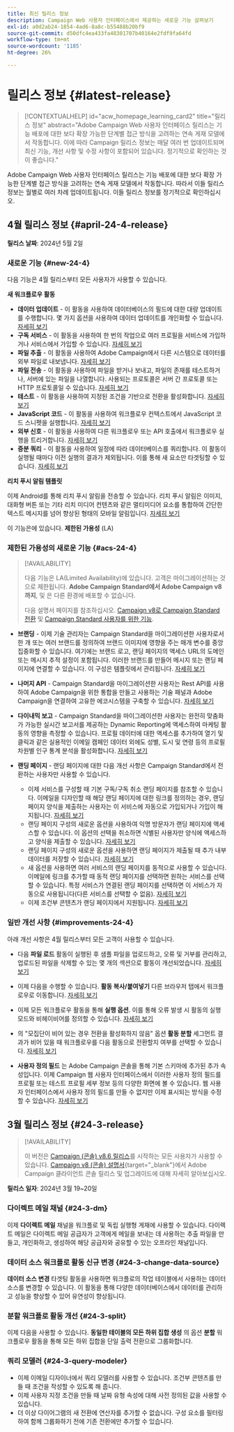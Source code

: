 ```yaml
---
title: 최신 릴리스 정보
description: Campaign Web 사용자 인터페이스에서 제공하는 새로운 기능 살펴보기
exl-id: a0d2ab24-1854-4ad6-8a8c-b55488b20bf9
source-git-commit: d50dfc4ea433fa48301707b40164e2fdf9fa64fd
workflow-type: tm+mt
source-wordcount: '1185'
ht-degree: 26%

---
```


# 릴리스 정보 {#latest-release}

>[!CONTEXTUALHELP]
>id="acw_homepage_learning_card2"
>title="릴리스 정보"
>abstract="Adobe Campaign Web 사용자 인터페이스 릴리스는 기능 배포에 대한 보다 확장 가능한 단계별 접근 방식을 고려하는 연속 게재 모델에서 작동합니다. 이에 따라 Campaign 릴리스 정보는 매달 여러 번 업데이트되며 최신 기능, 개선 사항 및 수정 사항이 포함되어 있습니다. 정기적으로 확인하는 것이 좋습니다."

<!--Last update: **March 19, 2024**-->

Adobe Campaign Web 사용자 인터페이스 릴리스는 기능 배포에 대한 보다 확장 가능한 단계별 접근 방식을 고려하는 연속 게재 모델에서 작동합니다. 따라서 이들 릴리스 정보는 월별로 여러 차례 업데이트됩니다. 이들 릴리스 정보를 정기적으로 확인하십시오.

## 4월 릴리스 정보 {#april-24-4-release}

**릴리스 날짜**: 2024년 5월 2일

### 새로운 기능 {#new-24-4}

다음 기능은 4월 릴리스부터 모든 사용자가 사용할 수 있습니다.

**새 워크플로우 활동**

* **데이터 업데이트** - 이 활동을 사용하여 데이터베이스의 필드에 대한 대량 업데이트를 수행합니다. 몇 가지 옵션을 사용하여 데이터 업데이트를 개인화할 수 있습니다. [자세히 보기](../workflows/activities/update-data.md)
* **구독 서비스** - 이 활동을 사용하여 한 번의 작업으로 여러 프로필을 서비스에 가입하거나 서비스에서 가입할 수 있습니다. [자세히 보기](../workflows/activities/subscription-services.md)
* **파일 추출** - 이 활동을 사용하여 Adobe Campaign에서 다른 시스템으로 데이터를 외부 파일로 내보냅니다. [자세히 보기](../workflows/activities/extract-file.md)
* **파일 전송** - 이 활동을 사용하여 파일을 받거나 보내고, 파일의 존재를 테스트하거나, 서버에 있는 파일을 나열합니다. 사용되는 프로토콜은 서버 간 프로토콜 또는 HTTP 프로토콜일 수 있습니다. [자세히 보기](../workflows/activities/transfer-file.md)
* **테스트** - 이 활동을 사용하여 지정된 조건을 기반으로 전환을 활성화합니다. [자세히 보기](../workflows/activities/test.md)
* **JavaScript 코드** - 이 활동을 사용하여 워크플로우 컨텍스트에서 JavaScript 코드 스니펫을 실행합니다. [자세히 보기](../workflows/activities/javascript-code.md)
* **외부 신호** - 이 활동을 사용하여 다른 워크플로우 또는 API 호출에서 워크플로우 실행을 트리거합니다. [자세히 보기](../workflows/activities/external-signal.md)
* **증분 쿼리** - 이 활동을 사용하여 일정에 따라 데이터베이스를 쿼리합니다. 이 활동이 실행될 때마다 이전 실행의 결과가 제외됩니다. 이를 통해 새 요소만 타겟팅할 수 있습니다. [자세히 보기](../workflows/activities/incremental-query.md)

**리치 푸시 알림 템플릿**

이제 Android를 통해 리치 푸시 알림을 전송할 수 있습니다. 리치 푸시 알림은 이미지, 대화형 버튼 또는 기타 리치 미디어 컨텐츠와 같은 멀티미디어 요소를 통합하여 간단한 텍스트 메시지를 넘어 향상된 형태의 모바일 알림입니다. [자세히 보기](../push/rich-push.md)

이 기능은에 있습니다. **제한된 가용성** (LA)

<!--
* **Audit Trail**

The Audit trail feature constantly records a detailed log of actions and events taking place within the Adobe Campaign instance in real-time. It offers a convenient method to access a chronological record of data, addressing queries such as: the status of workflows, the latest individuals to modify them, or the activities performed by users within the instance.
-->

### 제한된 가용성의 새로운 기능 {#acs-24-4}

>[!AVAILABILITY]
>
>다음 기능은 LA(Limited Availability)에 있습니다. 고객은 마이그레이션하는 것으로 제한됩니다. **Adobe Campaign Standard에서 Adobe Campaign v8까지**, 및 은 다른 환경에 배포할 수 없습니다.
>
>다음 설명서 페이지를 참조하십시오. [Campaign v8로 Campaign Standard 전환](../rn/acs-migration.md) 및 [Campaign Standard 사용자를 위한 기능](https://experienceleague.adobe.com/docs/experience-cloud/campaign/campaign-standard-migration-home.html).

* **브랜딩** - 이제 기술 관리자는 Campaign Standard을 마이그레이션한 사용자로서 한 개 또는 여러 브랜드를 정의하여 브랜드 이미지에 영향을 주는 매개 변수를 중앙 집중화할 수 있습니다. 여기에는 브랜드 로고, 랜딩 페이지의 액세스 URL의 도메인 또는 메시지 추적 설정이 포함됩니다. 이러한 브랜드를 만들어 메시지 또는 랜딩 페이지에 연결할 수 있습니다. 이 구성은 템플릿에서 관리됩니다. [자세히 보기](https://experienceleague.adobe.com/docs/experience-cloud/campaign/branding/branding-gs.html)

* **나머지 API** - Campaign Standard을 마이그레이션한 사용자는 Rest API를 사용하여 Adobe Campaign을 위한 통합을 만들고 사용하는 기술 패널과 Adobe Campaign을 연결하여 고유한 에코시스템을 구축할 수 있습니다. [자세히 보기](https://experienceleague.adobe.com/docs/experience-cloud/campaign/apis/get-started-apis.html)

* **다이내믹 보고** - Campaign Standard을 마이그레이션한 사용자는 완전히 맞춤화가 가능한 실시간 보고서를 제공하는 Dynamic Reporting에 액세스하여 마케팅 활동의 영향을 측정할 수 있습니다. 프로필 데이터에 대한 액세스를 추가하여 열기 및 클릭과 같은 실용적인 이메일 캠페인 데이터 외에도 성별, 도시 및 연령 등의 프로필 차원별 인구 통계 분석을 활성화합니다. [자세히 보기](https://experienceleague.adobe.com/docs/experience-cloud/campaign/reporting/get-started-reporting.html)

* **랜딩 페이지** - 랜딩 페이지에 대한 다음 개선 사항은 Campaign Standard에서 전환하는 사용자만 사용할 수 있습니다.

   * 이제 서비스를 구성할 때 기본 구독/구독 취소 랜딩 페이지를 참조할 수 있습니다. 이메일을 디자인할 때 해당 랜딩 페이지에 대한 링크를 정의하는 경우, 랜딩 페이지 양식을 제출하는 사용자는 이 서비스에 자동으로 가입되거나 가입이 해지됩니다. [자세히 보기](../audience/manage-services.md#create-service)
   * 랜딩 페이지 구성의 새로운 옵션을 사용하여 익명 방문자가 랜딩 페이지에 액세스할 수 있습니다. 이 옵션의 선택을 취소하면 식별된 사용자만 양식에 액세스하고 양식을 제출할 수 있습니다. [자세히 보기](../landing-pages/create-lp.md#create-landing-page)
   * 랜딩 페이지 구성의 새로운 옵션을 사용하면 랜딩 페이지가 제출될 때 추가 내부 데이터를 저장할 수 있습니다. [자세히 보기](../landing-pages/create-lp.md#create-landing-page)
   * 새 옵션을 사용하면 여러 서비스의 랜딩 페이지를 동적으로 사용할 수 있습니다. 이메일에 링크를 추가할 때 동적 랜딩 페이지를 선택하면 원하는 서비스를 선택할 수 있습니다. 특정 서비스가 연결된 랜딩 페이지를 선택하면 이 서비스가 자동으로 사용됩니다(다른 서비스를 선택할 수 없음). [자세히 보기](../landing-pages/create-lp.md#define-actions-on-form-submission)
   * 이제 조건부 콘텐츠가 랜딩 페이지에서 지원됩니다. [자세히 보기](../landing-pages/lp-content.md)

### 일반 개선 사항 {#improvements-24-4}

아래 개선 사항은 4월 릴리스부터 모든 고객이 사용할 수 있습니다.
<!--**Workflow - Copy/Paste into another tab**: -->

* 다음 **파일 로드** 활동이 실행된 후 샘플 파일을 업로드하고, 오류 및 거부를 관리하고, 업로드된 파일을 삭제할 수 있는 몇 개의 섹션으로 활동이 개선되었습니다. [자세히 보기](../workflows/activities/load-file.md)


* 이제 다음을 수행할 수 있습니다. **활동 복사/붙여넣기** 다른 브라우저 탭에서 워크플로우로 이동합니다. [자세히 보기](../workflows/orchestrate-activities.md#copy-activities-copy)

<!--**Workflow - Execution options**: -->

* 이제 모든 워크플로우 활동을 통해 **실행 옵션**. 이를 통해 오류 발생 시 활동의 실행 모드와 비헤이비어를 정의할 수 있습니다. [자세히 보기](../workflows/orchestrate-activities.md#execution-options-execution)

<!-- **Workflow - Split Activity - Support Skipping Empty Transition**: -->

* 의 &quot;모집단이 비어 있는 경우 전환을 활성화하지 않음&quot; 옵션 **활동 분할** 세그먼트 결과가 비어 있을 때 워크플로우를 다음 활동으로 전환할지 여부를 선택할 수 있습니다. [자세히 보기](../workflows/activities/split.md)

<!--* **Support of custom fields**-->

* **사용자 정의 필드** 는 Adobe Campaign 콘솔을 통해 기본 스키마에 추가된 추가 속성입니다. 이제 Campaign 웹 사용자 인터페이스에서 이러한 사용자 정의 필드를 프로필 또는 테스트 프로필 세부 정보 등의 다양한 화면에 볼 수 있습니다. 웹 사용자 인터페이스에서 사용자 정의 필드를 만들 수 없지만 이제 표시되는 방식을 수정할 수 있습니다. [자세히 보기](../administration/custom-fields.md)


## 3월 릴리스 정보 {#24-3-release}

>[!AVAILABILITY]
>
>이 버전은 [Campaign (콘솔) v8.6 릴리스](https://experienceleague.adobe.com/docs/campaign/campaign-v8/releases/release-notes.html?lang=ko)를 시작하는 모든 사용자가 사용할 수 있습니다. [Campaign v8 (콘솔) 설명서](https://experienceleague.adobe.com/docs/campaign/campaign-v8/releases/upgrades.html?lang=ko){target="_blank"}에서 Adobe Campaign 클라이언트 콘솔 릴리스 및 업그레이드에 대해 자세히 알아보십시오.

**릴리스 일자**: 2024년 3월 19~20일

### 다이렉트 메일 채널 {#24-3-dm}

이제 **다이렉트 메일** 채널을 워크플로 및 독립 실행형 게재에 사용할 수 있습니다. 다이렉트 메일은 다이렉트 메일 공급자가 고객에게 메일을 보내는 데 사용하는 추출 파일을 만들고, 개인화하고, 생성하여 해당 공급자와 공유할 수 있는 오프라인 채널입니다.

### 데이터 소스 워크플로 활동 신규 변경 {#24-3-change-data-source}

**데이터 소스 변경** 타겟팅 활동을 사용하면 워크플로의 작업 테이블에서 사용하는 데이터 소스를 변경할 수 있습니다. 이 활동을 통해 다양한 데이터베이스에서 데이터를 관리하고 성능을 향상할 수 있어 유연성이 향상됩니다.

### 분할 워크플로 활동 개선 {#24-3-split}

이제 다음을 사용할 수 있습니다. **동일한 테이블의 모든 하위 집합 생성** 의 옵션 **분할** 워크플로우 활동을 통해 모든 하위 집합을 단일 출력 전환으로 그룹화합니다.

### 쿼리 모델러 {#24-3-query-modeler}

* 이제 이메일 디자이너에서 쿼리 모델러를 사용할 수 있습니다. 조건부 콘텐츠를 만들 때 조건을 작성할 수 있도록 해 줍니다.
* 이제 사용자 지정 조건을 만들 때 날짜 유형 속성에 대해 사전 정의된 값을 사용할 수 있습니다.
* 더 이상 다이어그램의 새 전환에 연산자를 추가할 수 없습니다. 구성 요소를 필터링하여 함께 그룹화하기 전에 기존 전환에만 추가할 수 있습니다.
